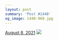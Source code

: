 ```yaml
---
layout: post
summary: 'Post #1448'
og_image: 1448-960.jpg
---
```


<p>
  <time>
    <a href="/1448">August 8, 2021</a>
  </time>
  <a href="/1448">
    <img src="{{ site.assets_url }}/1448-480.jpg" srcset="{{ site.assets_url }}/1448-240.jpg 240w, {{ site.assets_url }}/1448-480.jpg 480w, {{ site.assets_url }}/1448-720.jpg 720w, {{ site.assets_url }}/1448-960.jpg 960w" sizes="(min-width: 700px) 50vw, calc(100vw - 2rem)" />
  </a>
</p>
